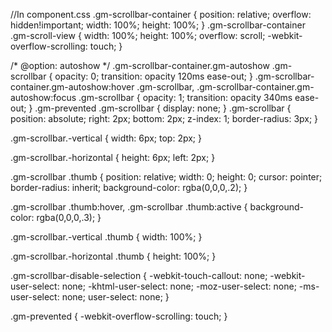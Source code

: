 //In component.css
.gm-scrollbar-container {
  position: relative;
  overflow: hidden!important;
  width: 100%;
  height: 100%;
}
.gm-scrollbar-container .gm-scroll-view {
  width: 100%;
  height: 100%;
  overflow: scroll;
  -webkit-overflow-scrolling: touch;
}

/* @option: autoshow */
.gm-scrollbar-container.gm-autoshow .gm-scrollbar {
  opacity: 0;
  transition: opacity 120ms ease-out;
}
.gm-scrollbar-container.gm-autoshow:hover .gm-scrollbar,
.gm-scrollbar-container.gm-autoshow:focus .gm-scrollbar {
  opacity: 1;
  transition: opacity 340ms ease-out;
}
.gm-prevented .gm-scrollbar {
  display: none;
}
.gm-scrollbar {
  position: absolute;
  right: 2px;
  bottom: 2px;
  z-index: 1;
  border-radius: 3px;
}

.gm-scrollbar.-vertical {
  width: 6px;
  top: 2px;
}

.gm-scrollbar.-horizontal {
  height: 6px;
  left: 2px;
}

.gm-scrollbar .thumb {
  position: relative;
  width: 0;
  height: 0;
  cursor: pointer;
  border-radius: inherit;
  background-color: rgba(0,0,0,.2);
}

.gm-scrollbar .thumb:hover,
.gm-scrollbar .thumb:active {
  background-color: rgba(0,0,0,.3);
}

.gm-scrollbar.-vertical .thumb {
  width: 100%;
}

.gm-scrollbar.-horizontal .thumb {
  height: 100%;
}

.gm-scrollbar-disable-selection {
  -webkit-touch-callout: none;
  -webkit-user-select: none;
  -khtml-user-select: none;
  -moz-user-select: none;
  -ms-user-select: none;
  user-select: none;
}

.gm-prevented {
  -webkit-overflow-scrolling: touch;
}
